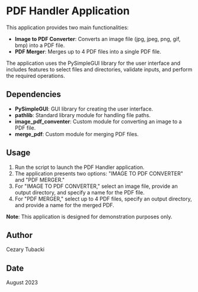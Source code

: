 # PDF Handler Application

This application provides two main functionalities:

- **Image to PDF Converter**: Converts an image file (jpg, jpeg, png, gif, bmp) into a PDF file.
- **PDF Merger**: Merges up to 4 PDF files into a single PDF file.

The application uses the PySimpleGUI library for the user interface and includes features to select files and directories, validate inputs, and perform the required operations.

## Dependencies
- **PySimpleGUI**: GUI library for creating the user interface.
- **pathlib**: Standard library module for handling file paths.
- **image_pdf_conventer**: Custom module for converting an image to a PDF file.
- **merge_pdf**: Custom module for merging PDF files.

## Usage
1. Run the script to launch the PDF Handler application.
2. The application presents two options: "IMAGE TO PDF CONVERTER" and "PDF MERGER."
3. For "IMAGE TO PDF CONVERTER," select an image file, provide an output directory, and specify a name for the PDF file.
4. For "PDF MERGER," select up to 4 PDF files, specify an output directory, and provide a name for the merged PDF.

**Note**: This application is designed for demonstration purposes only.

## Author
Cezary Tubacki

## Date
August 2023
